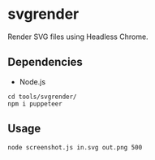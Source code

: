 # svgrender

Render SVG files using Headless Chrome.

## Dependencies

- Node.js

```
cd tools/svgrender/
npm i puppeteer
```

## Usage

```
node screenshot.js in.svg out.png 500
```
